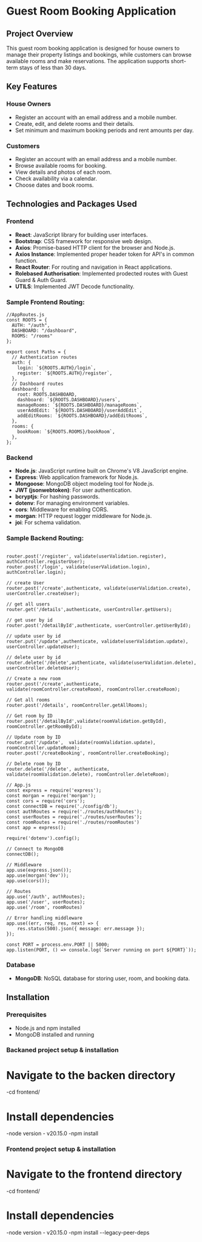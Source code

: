 # Guest Room Booking Application

## Project Overview

This guest room booking application is designed for house owners to manage their property listings and bookings, while customers can browse available rooms and make reservations. The application supports short-term stays of less than 30 days.

## Key Features

### House Owners
- Register an account with an email address and a mobile number.
- Create, edit, and delete rooms and their details.
- Set minimum and maximum booking periods and rent amounts per day.

### Customers
- Register an account with an email address and a mobile number.
- Browse available rooms for booking.
- View details and photos of each room.
- Check availability via a calendar.
- Choose dates and book rooms.

## Technologies and Packages Used

### Frontend
- **React**: JavaScript library for building user interfaces.
- **Bootstrap**: CSS framework for responsive web design.
- **Axios**: Promise-based HTTP client for the browser and Node.js.
- **Axios Instance**: Implemented proper header token for API's in common function.
- **React Router**: For routing and navigation in React applications.
- **Rolebased Authorisation**: Implemented prodected routes with Guest Guard & Auth Guard.
- **UTILS**: Implemented JWT Decode functionality.

### Sample Frontend Routing:
```
//AppRoutes.js
const ROOTS = {
  AUTH: "/auth",
  DASHBOARD: "/dashboard",
  ROOMS: "/rooms"
};

export const Paths = {
  // Authentication routes
  auth: {
    login: `${ROOTS.AUTH}/login`,
    register: `${ROOTS.AUTH}/register`,
  },
  // Dashboard routes
  dashboard: {
    root: ROOTS.DASHBOARD,
    dashboard: `${ROOTS.DASHBOARD}/users`,
    manageRooms: `${ROOTS.DASHBOARD}/manageRooms`,
    userAddEdit: `${ROOTS.DASHBOARD}/userAddEdit`,
    addEditRooms: `${ROOTS.DASHBOARD}/addEditRooms`,
  },
  rooms: {
    bookRoom: `${ROOTS.ROOMS}/bookRoom`,
  },
};
```


### Backend
- **Node.js**: JavaScript runtime built on Chrome's V8 JavaScript engine.
- **Express**: Web application framework for Node.js.
- **Mongoose**: MongoDB object modeling tool for Node.js.
- **JWT (jsonwebtoken)**: For user authentication.
- **bcryptjs**: For hashing passwords.
- **dotenv**: For managing environment variables.
- **cors**: Middleware for enabling CORS.
- **morgan**: HTTP request logger middleware for Node.js.
- **joi**: For schema validation.

### Sample Backend Routing:

```

router.post('/register', validate(userValidation.register), authController.registerUser);
router.post('/login', validate(userValidation.login), authController.login);

// create User
router.post('/create',authenticate, validate(userValidation.create), userController.createUser);

// get all users
router.get('/details',authenticate, userController.getUsers);

// get user by id
router.post('/detailById',authenticate, userController.getUserById);

// update user by id
router.put('/update',authenticate, validate(userValidation.update), userController.updateUser);

// delete user by id
router.delete('/delete',authenticate, validate(userValidation.delete), userController.deleteUser);

// Create a new room
router.post('/create',authenticate, validate(roomController.createRoom), roomController.createRoom);

// Get all rooms
router.post('/details', roomController.getAllRooms);

// Get room by ID
router.post('/detailById',validate(roomValidation.getById), roomController.getRoomById);

// Update room by ID
router.put('/update',  validate(roomValidation.update), roomController.updateRoom);
router.post('/createBooking', roomController.createBooking);

// Delete room by ID
router.delete('/delete', authenticate, validate(roomValidation.delete), roomController.deleteRoom);

// App.js
const express = require('express');
const morgan = require('morgan');
const cors = require('cors');
const connectDB = require('./config/db');
const authRoutes = require('./routes/authRoutes');
const userRoutes = require('./routes/userRoutes');
const roomRoutes = require('./routes/roomRoutes')
const app = express();

require('dotenv').config();

// Connect to MongoDB
connectDB();

// Middleware
app.use(express.json());
app.use(morgan('dev'));
app.use(cors());

// Routes
app.use('/auth', authRoutes);
app.use('/user', userRoutes);
app.use('/room', roomRoutes)

// Error handling middleware
app.use((err, req, res, next) => {
    res.status(500).json({ message: err.message });
});

const PORT = process.env.PORT || 5000;
app.listen(PORT, () => console.log(`Server running on port ${PORT}`));

```

### Database
- **MongoDB**: NoSQL database for storing user, room, and booking data.

## Installation

### Prerequisites
- Node.js and npm installed
- MongoDB installed and running

### Backaned project setup & installation
# Navigate to the backen directory
-cd frontend/

# Install dependencies
-node version - v20.15.0
-npm install

### Frontend project setup & installation
# Navigate to the frontend directory
-cd frontend/

# Install dependencies
-node version - v20.15.0
-npm install --legacy-peer-deps


